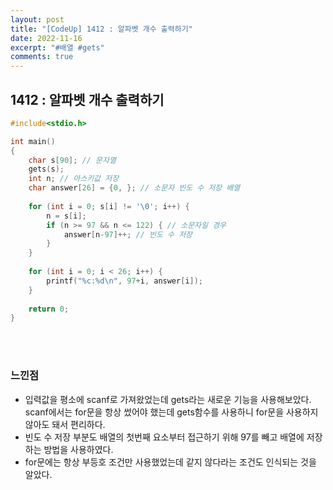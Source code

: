 ```yaml
---
layout: post
title: "[CodeUp] 1412 : 알파벳 개수 출력하기"
date: 2022-11-16
excerpt: "#배열 #gets"
comments: true
---
```


## 1412 : 알파벳 개수 출력하기 <br>

```C
#include<stdio.h>

int main() 
{
	char s[90]; // 문자열  
	gets(s);
	int n; // 아스키값 저장  
	char answer[26] = {0, }; // 소문자 빈도 수 저장 배열
	
	for (int i = 0; s[i] != '\0'; i++) {
		n = s[i];
		if (n >= 97 && n <= 122) { // 소문자일 경우
			answer[n-97]++; // 빈도 수 저장
		}
	}
	
	for (int i = 0; i < 26; i++) {
		printf("%c:%d\n", 97+i, answer[i]);
	} 
	
    return 0;
}
```
<br>
<br>


### 느낀점 <br>
* 입력값을 평소에 scanf로 가져왔었는데 gets라는 새로운 기능을 사용해보았다. scanf에서는 for문을 항상 썼어야 했는데 gets함수를 사용하니 for문을 사용하지 않아도 돼서 편리하다.
* 빈도 수 저장 부분도 배열의 첫번째 요소부터 접근하기 위해 97를 빼고 배열에 저장하는 방법을 사용하였다.
* for문에는 항상 부등호 조건만 사용했었는데 같지 않다라는 조건도 인식되는 것을 알았다.
